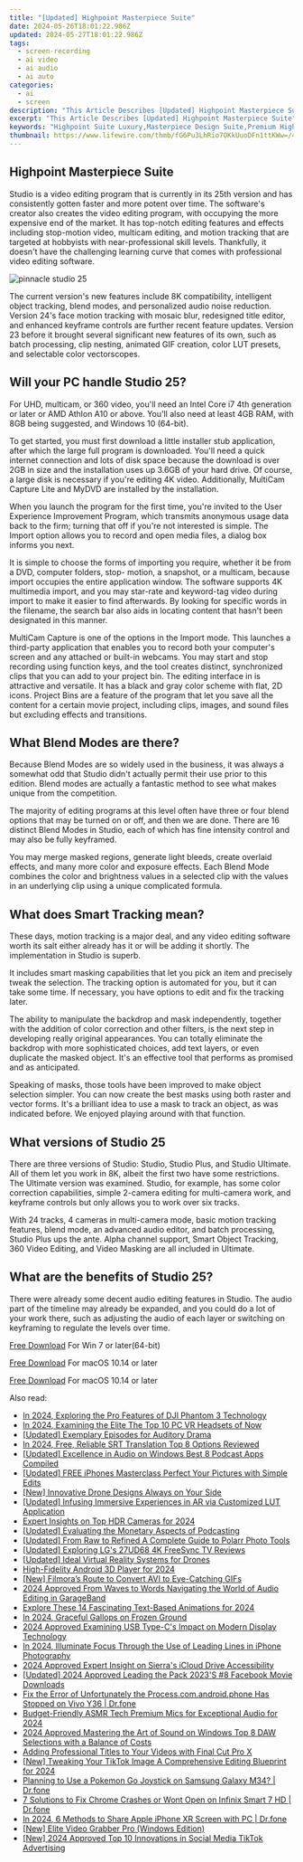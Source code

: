 ```yaml
---
title: "[Updated] Highpoint Masterpiece Suite"
date: 2024-05-26T18:01:22.986Z
updated: 2024-05-27T18:01:22.986Z
tags: 
  - screen-recording
  - ai video
  - ai audio
  - ai auto
categories: 
  - ai
  - screen
description: "This Article Describes [Updated] Highpoint Masterpiece Suite"
excerpt: "This Article Describes [Updated] Highpoint Masterpiece Suite"
keywords: "Highpoint Suite Luxury,Masterpiece Design Suite,Premium Highpoint Living,Elite Home Suite Deluxe,Opulent Highpoint Studio,Highpoint Grand Suite Space,Exquisite Master Suite Series"
thumbnail: https://www.lifewire.com/thmb/fG6Pu3LhRio7OKkUuoDFn1ttKWw=/400x300/filters:no_upscale():max_bytes(150000):strip_icc()/airplay-hotels-79786809711d42e9a7827915015cfd17.jpg
---
```


## Highpoint Masterpiece Suite

 Studio is a video editing program that is currently in its 25th version and has consistently gotten faster and more potent over time. The software's creator also creates the  video editing program, with  occupying the more expensive end of the market.  It has top-notch editing features and effects including stop-motion video, multicam editing, and motion tracking that are targeted at hobbyists with near-professional skill levels. Thankfully, it doesn't have the challenging learning curve that comes with professional video editing software.

![pinnacle studio 25](https://images.wondershare.com/filmora/article-images/2022/07/pinnacle-studio-25.jpg)

The current version's new features include 8K compatibility, intelligent object tracking, blend modes, and personalized audio noise reduction. Version 24's face motion tracking with mosaic blur, redesigned title editor, and enhanced keyframe controls are further recent feature updates. Version 23 before it brought several significant new features of its own, such as batch processing, clip nesting, animated GIF creation, color LUT presets, and selectable color vectorscopes.

## Will your PC handle  Studio 25?

For UHD, multicam, or 360 video, you'll need an Intel Core i7 4th generation or later or AMD Athlon A10 or above. You'll also need at least 4GB RAM, with 8GB being suggested, and Windows 10 (64-bit).

To get started, you must first download a little installer stub application, after which the large full program is downloaded. You'll need a quick internet connection and lots of disk space because the download is over 2GB in size and the installation uses up 3.6GB of your hard drive. Of course, a large disk is necessary if you're editing 4K video. Additionally, MultiCam Capture Lite and MyDVD are installed by the installation.

When you launch the program for the first time, you're invited to the User Experience Improvement Program, which transmits anonymous usage data back to the firm; turning that off if you're not interested is simple. The Import option allows you to record and open media files, a dialog box informs you next.

It is simple to choose the forms of importing you require, whether it be from a DVD, computer folders, stop- motion, a snapshot, or a multicam, because import occupies the entire application window. The software supports 4K multimedia import, and you may star-rate and keyword-tag video during import to make it easier to find afterwards. By looking for specific words in the filename, the search bar also aids in locating content that hasn't been designated in this manner.

MultiCam Capture is one of the options in the Import mode. This launches a third-party application that enables you to record both your computer's screen and any attached or built-in webcams. You may start and stop recording using function keys, and the tool creates distinct, synchronized clips that you can add to your project bin. The editing interface in  is attractive and versatile. It has a black and gray color scheme with flat, 2D icons. Project Bins are a feature of the program that let you save all the content for a certain movie project, including clips, images, and sound files but excluding effects and transitions.

## What Blend Modes are there?

Because Blend Modes are so widely used in the business, it was always a somewhat odd that  Studio didn't actually permit their use prior to this edition. Blend modes are actually a fantastic method to see what makes  unique from the competition.

The majority of editing programs at this level often have three or four blend options that may be turned on or off, and then we are done. There are 16 distinct Blend Modes in  Studio, each of which has fine intensity control and may also be fully keyframed.

You may merge masked regions, generate light bleeds, create overlaid effects, and many more color and exposure effects. Each Blend Mode combines the color and brightness values in a selected clip with the values in an underlying clip using a unique complicated formula.

## What does Smart Tracking mean?

These days, motion tracking is a major deal, and any video editing software worth its salt either already has it or will be adding it shortly. The implementation in  Studio is superb.

It includes smart masking capabilities that let you pick an item and precisely tweak the selection. The tracking option is automated for you, but it can take some time. If necessary, you have options to edit and fix the tracking later.

The ability to manipulate the backdrop and mask independently, together with the addition of color correction and other filters, is the next step in developing really original appearances. You can totally eliminate the backdrop with more sophisticated choices, add text layers, or even duplicate the masked object. It's an effective tool that performs as promised and as anticipated.

Speaking of masks, those tools have been improved to make object selection simpler. You can now create the best masks using both raster and vector forms. It's a brilliant idea to use a mask to track an object, as was indicated before. We enjoyed playing around with that function.

## What versions of  Studio 25

There are three versions of  Studio: Studio, Studio Plus, and Studio Ultimate. All of them let you work in 8K, albeit the first two have some restrictions. The Ultimate version was examined. Studio, for example, has some color correction capabilities, simple 2-camera editing for multi-camera work, and keyframe controls but only allows you to work over six tracks.

With 24 tracks, 4 cameras in multi-camera mode, basic motion tracking features, blend mode, an advanced audio editor, and batch processing, Studio Plus ups the ante. Alpha channel support, Smart Object Tracking, 360 Video Editing, and Video Masking are all included in Ultimate.

## What are the benefits of  Studio 25?

There were already some decent audio editing features in  Studio. The audio part of the timeline may already be expanded, and you could do a lot of your work there, such as adjusting the audio of each layer or switching on keyframing to regulate the levels over time.

[Free Download](https://tools.techidaily.com/wondershare/filmora/download/) For Win 7 or later(64-bit)

[Free Download](https://tools.techidaily.com/wondershare/filmora/download/) For macOS 10.14 or later

[Free Download](https://tools.techidaily.com/wondershare/filmora/download/) For macOS 10.14 or later

<ins class="adsbygoogle"
     style="display:block"
     data-ad-format="autorelaxed"
     data-ad-client="ca-pub-7571918770474297"
     data-ad-slot="1223367746"></ins>

<ins class="adsbygoogle"
     style="display:block"
     data-ad-format="autorelaxed"
     data-ad-client="ca-pub-7571918770474297"
     data-ad-slot="1223367746"></ins>



<ins class="adsbygoogle"
     style="display:block"
     data-ad-client="ca-pub-7571918770474297"
     data-ad-slot="8358498916"
     data-ad-format="auto"
     data-full-width-responsive="true"></ins>


<span class="atpl-alsoreadstyle">Also read:</span>
<div><ul>
<li><a href="https://some-techniques.techidaily.com/in-2024-exploring-the-pro-features-of-dji-phantom-3-technology/"><u>In 2024, Exploring the Pro Features of DJI Phantom 3 Technology</u></a></li>
<li><a href="https://some-techniques.techidaily.com/in-2024-examining-the-elite-the-top-10-pc-vr-headsets-of-now/"><u>In 2024, Examining the Elite  The Top 10 PC VR Headsets of Now</u></a></li>
<li><a href="https://some-techniques.techidaily.com/updated-exemplary-episodes-for-auditory-drama/"><u>[Updated] Exemplary Episodes for Auditory Drama</u></a></li>
<li><a href="https://some-techniques.techidaily.com/in-2024-free-reliable-srt-translation-top-8-options-reviewed/"><u>In 2024, Free, Reliable SRT Translation  Top 8 Options Reviewed</u></a></li>
<li><a href="https://some-techniques.techidaily.com/updated-excellence-in-audio-on-windows-best-8-podcast-apps-compiled/"><u>[Updated] Excellence in Audio on Windows  Best 8 Podcast Apps Compiled</u></a></li>
<li><a href="https://some-techniques.techidaily.com/updated-free-iphones-masterclass-perfect-your-pictures-with-simple-edits/"><u>[Updated] FREE iPhones Masterclass  Perfect Your Pictures with Simple Edits</u></a></li>
<li><a href="https://some-techniques.techidaily.com/new-innovative-drone-designs-always-on-your-side/"><u>[New] Innovative Drone Designs  Always on Your Side</u></a></li>
<li><a href="https://some-techniques.techidaily.com/updated-infusing-immersive-experiences-in-ar-via-customized-lut-application/"><u>[Updated] Infusing Immersive Experiences in AR via Customized LUT Application</u></a></li>
<li><a href="https://some-techniques.techidaily.com/expert-insights-on-top-hdr-cameras-for-2024/"><u>Expert Insights on Top HDR Cameras for 2024</u></a></li>
<li><a href="https://some-techniques.techidaily.com/updated-evaluating-the-monetary-aspects-of-podcasting/"><u>[Updated] Evaluating the Monetary Aspects of Podcasting</u></a></li>
<li><a href="https://some-techniques.techidaily.com/updated-from-raw-to-refined-a-complete-guide-to-polarr-photo-tools/"><u>[Updated] From Raw to Refined  A Complete Guide to Polarr Photo Tools</u></a></li>
<li><a href="https://some-techniques.techidaily.com/updated-exploring-lgs-27ud68-4k-freesync-tv-reviews/"><u>[Updated] Exploring LG's 27UD68 4K FreeSync TV Reviews</u></a></li>
<li><a href="https://some-techniques.techidaily.com/updated-ideal-virtual-reality-systems-for-drones/"><u>[Updated] Ideal Virtual Reality Systems for Drones</u></a></li>
<li><a href="https://some-techniques.techidaily.com/high-fidelity-android-3d-player-for-2024/"><u>High-Fidelity Android 3D Player for 2024</u></a></li>
<li><a href="https://some-techniques.techidaily.com/new-filmoras-route-to-convert-avi-to-eye-catching-gifs/"><u>[New] Filmora’s Route to Convert AVI to Eye-Catching GIFs</u></a></li>
<li><a href="https://some-techniques.techidaily.com/2024-approved-from-waves-to-words-navigating-the-world-of-audio-editing-in-garageband/"><u>2024 Approved  From Waves to Words  Navigating the World of Audio Editing in GarageBand</u></a></li>
<li><a href="https://some-techniques.techidaily.com/explore-these-14-fascinating-text-based-animations-for-2024/"><u>Explore These 14 Fascinating Text-Based Animations for 2024</u></a></li>
<li><a href="https://some-techniques.techidaily.com/in-2024-graceful-gallops-on-frozen-ground/"><u>In 2024, Graceful Gallops on Frozen Ground</u></a></li>
<li><a href="https://some-techniques.techidaily.com/2024-approved-examining-usb-type-cs-impact-on-modern-display-technology/"><u>2024 Approved  Examining USB Type-C's Impact on Modern Display Technology</u></a></li>
<li><a href="https://some-techniques.techidaily.com/in-2024-illuminate-focus-through-the-use-of-leading-lines-in-iphone-photography/"><u>In 2024, Illuminate Focus Through the Use of Leading Lines in iPhone Photography</u></a></li>
<li><a href="https://some-techniques.techidaily.com/2024-approved-expert-insight-on-sierras-icloud-drive-accessibility/"><u>2024 Approved  Expert Insight on Sierra's iCloud Drive Accessibility</u></a></li>
<li><a href="https://facebook-video-files.techidaily.com/updated-2024-approved-leading-the-pack-2023s-8-facebook-movie-downloads/"><u>[Updated] 2024 Approved  Leading the Pack  2023'S #8 Facebook Movie Downloads</u></a></li>
<li><a href="https://howto.techidaily.com/fix-the-error-of-unfortunately-the-processcomandroidphone-has-stopped-on-vivo-y36-drfone-by-drfone-fix-android-problems-fix-android-problems/"><u>Fix the Error of Unfortunately the Process.com.android.phone Has Stopped on Vivo Y36 | Dr.fone</u></a></li>
<li><a href="https://extra-resources.techidaily.com/budget-friendly-asmr-tech-premium-mics-for-exceptional-audio-for-2024/"><u>Budget-Friendly ASMR Tech  Premium Mics for Exceptional Audio for 2024</u></a></li>
<li><a href="https://sound-optimizing.techidaily.com/2024-approved-mastering-the-art-of-sound-on-windows-top-8-daw-selections-with-a-balance-of-costs/"><u>2024 Approved Mastering the Art of Sound on Windows Top 8 DAW Selections with a Balance of Costs</u></a></li>
<li><a href="https://ai-vdieo-software.techidaily.com/adding-professional-titles-to-your-videos-with-final-cut-pro-x/"><u>Adding Professional Titles to Your Videos with Final Cut Pro X</u></a></li>
<li><a href="https://tiktok-videos.techidaily.com/new-tweaking-your-tiktok-image-a-comprehensive-editing-blueprint-for-2024/"><u>[New] Tweaking Your TikTok Image  A Comprehensive Editing Blueprint for 2024</u></a></li>
<li><a href="https://change-location.techidaily.com/planning-to-use-a-pokemon-go-joystick-on-samsung-galaxy-m34-drfone-by-drfone-virtual-android/"><u>Planning to Use a Pokemon Go Joystick on Samsung Galaxy M34? | Dr.fone</u></a></li>
<li><a href="https://howto.techidaily.com/7-solutions-to-fix-chrome-crashes-or-wont-open-on-infinix-smart-7-hd-drfone-by-drfone-fix-android-problems-fix-android-problems/"><u>7 Solutions to Fix Chrome Crashes or Wont Open on Infinix Smart 7 HD | Dr.fone</u></a></li>
<li><a href="https://screen-mirror.techidaily.com/in-2024-6-methods-to-share-apple-iphone-xr-screen-with-pc-drfone-by-drfone-ios/"><u>In 2024, 6 Methods to Share Apple iPhone XR Screen with PC | Dr.fone</u></a></li>
<li><a href="https://screen-sharing-recording.techidaily.com/new-elite-video-grabber-pro-windows-edition/"><u>[New] Elite Video Grabber Pro (Windows Edition)</u></a></li>
<li><a href="https://tiktok-video-recordings.techidaily.com/new-2024-approved-top-10-innovations-in-social-media-tiktok-advertising/"><u>[New] 2024 Approved  Top 10 Innovations in Social Media TikTok Advertising</u></a></li>
</ul></div>

